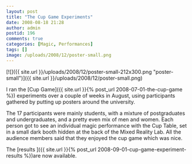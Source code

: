 ```yaml
---
layout: post
title: "The Cup Game Experiments"
date: 2008-08-18 21:28
author: admin
postid: 196
comments: true
categories: [Magic, Performances]
tags: []
image: /uploads/2008/12/poster-small.png
---
```

[![]({{ site.url }}/uploads/2008/12/poster-small-212x300.png "poster-small")]({{ site.url }}/uploads/2008/12/poster-small.png)

I ran the [Cup Game]({{ site.url }}{% post_url 2008-07-01-the-cup-game %}) experiments over a couple of weeks in August, using participants gathered by putting up posters around the university.

The 17 participants were mainly students, with a mixture of postgraduates and undergraduates, and a pretty even mix of men and women. Each person got to see an individual magic performance with the Cup Table, set in a small dark booth hidden at the back of the Mixed Reality Lab. All the audience members said that they enjoyed the cup game which was nice.

The [results ]({{ site.url }}{% post_url 2008-09-01-cup-game-experiment-results %})are now available.

